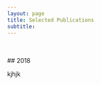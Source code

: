 ```yaml
---
layout: page
title: Selected Publications
subtitle: 
---
```

<br/>
<br/>
## 2018
















































kjhjk
